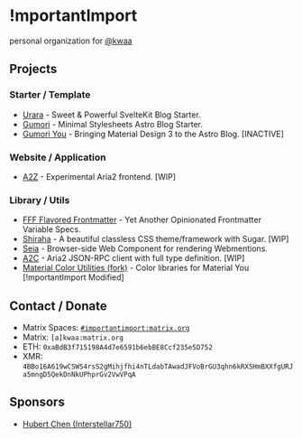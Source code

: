 # !mportantImport

personal organization for [@kwaa](https://github.com/kwaa)

## Projects

### Starter / Template

- [Urara](https://github.com/importantimport/urara) - Sweet & Powerful SvelteKit Blog Starter.
- [Gumori](https://github.com/importantimport/gumori) - Minimal Stylesheets Astro Blog Starter.
- [Gumori You](https://github.com/importantimport/gumori-you) - Bringing Material Design 3 to the Astro Blog. [INACTIVE]

### Website / Application

- [A2Z](https://github.com/importantimport/a2/tree/main/z) - Experimental Aria2 frontend. [WIP]

### Library / Utils

- [FFF Flavored Frontmatter](https://github.com/importantimport/fff) - Yet Another Opinionated Frontmatter Variable Specs.
- [Shiraha](https://github.com/importantimport/shiraha) - A beautiful classless CSS theme/framework with Sugar. [WIP]
- [Seia](https://github.com/importantimport/seia) - Browser-side Web Component for rendering Webmentions.
- [A2C](https://github.com/importantimport/a2/tree/main/c) - Aria2 JSON-RPC client with full type definition. [WIP]
- [Material Color Utilities (fork)](https://github.com/importantimport/material-color-utilities) - Color libraries for Material You [!mportantImport Modified]

## Contact / Donate

- Matrix Spaces: [`#importantimport:matrix.org`](https://matrix.to/#/#importantimport:matrix.org)
- Matrix: `[a]kwaa:matrix.org`
- ETH: `0xaBdB3f715198A4d7e6591b6ebBE8Ccf235e5D752`
- XMR: `4BBo16A619wCSWS4rsS2gMihjfhi4nTLdabTAwadJFVoBrGU3qhn6kRXSHmBXXfgURJa5mngD5QekDnNkUPhprGv2VwVPqA`

## Sponsors

- [Hubert Chen (Interstellar750)](https://github.com/Interstellar750)

